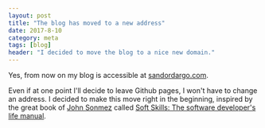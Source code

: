 ```yaml
---
layout: post
title: "The blog has moved to a new address"
date: 2017-8-10
category: meta
tags: [blog]
header: "I decided to move the blog to a nice new domain."
---
```

Yes, from now on my blog is accessible at [sandordargo.com](http://sandordargo.com).

Even if at one point I'll decide to leave Github pages, I won't have to change an address. I decided to make this move right in the beginning, inspired by the great book of [John Sonmez](https://simpleprogrammer.com/) called [Soft Skills: The software developer's life manual](http://amzn.to/2wK0lLI).